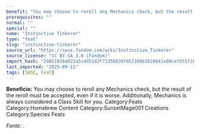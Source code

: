 ```yaml
---
benefit: "You may choose to reroll any Mechanics check, but the result of the reroll must be accepted, even if it is worse. Additionally, Mechanics is always considered a Class Skill for you. Category:Feats Category:Homebrew Content Category:SunsetMage001 Creations Category:Species Feats"
prerequisites: ""
normal: ""
special: ""
name: "Instinctive Tinkerer"
type: "feat"
slug: "instinctive-tinkerer"
source_url: "https://swse.fandom.com/wiki/Instinctive_Tinkerer"
source_license: "CC BY-SA 3.0 (Fandom)"
import_hash: "208518384022a5cdd51d2f71350839f052109b3620641e80cef555f1b403da95"
last_imported: "2025-09-11"
tags: [SWSE, Feat]
---
```

**Beneficio:** You may choose to reroll any Mechanics check, but the result of the reroll must be accepted, even if it is worse. Additionally, Mechanics is always considered a Class Skill for you. Category:Feats Category:Homebrew Content Category:SunsetMage001 Creations Category:Species Feats

*Fonte:* .